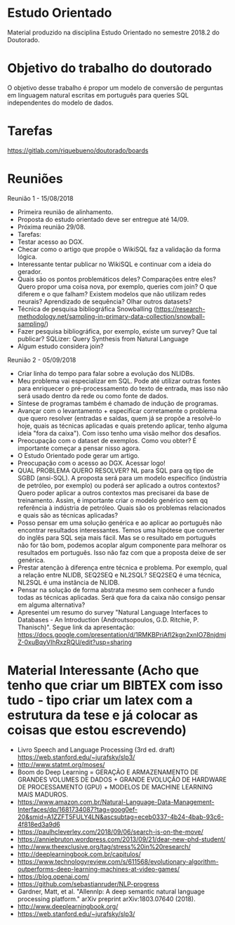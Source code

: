 # Estudo Orientado

Material produzido na disciplina Estudo Orientado no semestre 2018.2 do Doutorado.

# Objetivo do trabalho do doutorado
O objetivo desse trabalho é propor um modelo de conversão de perguntas em linguagem natural escritas em português para queries SQL independentes do modelo de dados.  

# Tarefas
https://gitlab.com/riquebueno/doutorado/boards

# Reuniões
Reunião 1 - 15/08/2018
- Primeira reunião de alinhamento.
- Proposta do estudo orientado deve ser entregue até 14/09.
- Próxima reunião 29/08.
- Tarefas:
- Testar acesso ao DGX.
- Checar como o artigo que propõe o WikiSQL faz a validação da forma lógica.
- Interessante tentar publicar no WikiSQL e continuar com a ideia do gerador.
- Quais são os pontos problemáticos deles? Comparações entre eles? Quero propor uma coisa nova, por exemplo, queries com join? O que diferem e o que falham? Existem modelos que não utilizam redes neurais? Aprendizado de sequência? Olhar outros datasets?
- Técnica de pesquisa bibliográfica Snowballing (https://research-methodology.net/sampling-in-primary-data-collection/snowball-sampling/)
- Fazer pesquisa bibliográfica, por exemplo, existe um survey? Que tal publicar? SQLizer: Query Synthesis from Natural Language
- Algum estudo considera join?

Reunião 2 - 05/09/2018
- Criar linha do tempo para falar sobre a evolução dos NLIDBs.
- Meu problema vai especializar em SQL. Pode até utilizar outras fontes para enriquecer o pré-processamento do texto de entrada, mas isso não será usado dentro da rede ou como fonte de dados.
- Síntese de programas também é chamado de indução de programas.
- Avançar com o levantamento + especificar corretamente o problema que quero resolver (entradas e saídas, quem já se propõe a resolvê-lo hoje, quais as técnicas aplicadas e quais pretendo aplicar, tenho alguma ideia "fora da caixa"). Com isso tenho uma visão melhor dos desafios.
- Preocupação com o dataset de exemplos. Como vou obter? É importante começar a pensar nisso agora.
- O Estudo Orientado pode gerar um artigo.
- Preocupação com o acesso ao DGX. Acessar logo!
- QUAL PROBLEMA QUERO RESOLVER? NL para SQL para qq tipo de SGBD (ansi-SQL). A proposta será para um modelo específico (indústria de petróleo, por exemplo) ou poderá ser aplicado a outros contextos? Quero poder aplicar a outros contextos mas precisarei da base de treinamento. Assim, é importante criar o modelo genérico sem qq referência à indústria de petróleo. Quais são os problemas relacionados e quais são as técnicas aplicadas?
- Posso pensar em uma solução genérica e ao aplicar ao português não encontrar resultados interessantes. Temos uma hipótese que converter do inglês para SQL seja mais fácil. Mas se o resultado em português não for tão bom, podemos acoplar algum componente para melhorar os resultados em português. Isso não faz com que a proposta deixe de ser genérica.
- Prestar atenção à diferença entre técnica e problema. Por exemplo, qual a relação entre NLIDB, SEQ2SEQ e NL2SQL? SEQ2SEQ é uma técnica, NL2SQL é uma instância de NLIDB.
- Pensar na solução de forma abstrata mesmo sem conhecer a fundo todas as técnicas aplicadas. Será que fora da caixa não consigo pensar em alguma alternativa?
- Apresentei um resumo do survey "Natural Language Interfaces to Databases - An Introduction (Androutsopoulos, G.D. Ritchie, P. Thanisch)". Segue link da apresentação: https://docs.google.com/presentation/d/1RMKBPriAfI2kgn2xnIO78njdmjZ-0xuBqyVIhRxzRQU/edit?usp=sharing

# Material Interessante (Acho que tenho que criar um BIBTEX com isso tudo - tipo criar um latex com a estrutura da tese e já colocar as coisas que estou escrevendo)
- Livro Speech and Language Processing (3rd ed. draft) https://web.stanford.edu/~jurafsky/slp3/
- http://www.statmt.org/moses/
- Boom do Deep Learning = GERAÇÃO E ARMAZENAMENTO DE GRANDES VOLUMES DE DADOS + GRANDE EVOLUÇÃO DE HARDWARE DE PROCESSAMENTO (GPU) + MODELOS DE MACHINE LEARNING MAIS MADUROS.
- https://www.amazon.com.br/Natural-Language-Data-Management-Interfaces/dp/1681734087?tag=goog0ef-20&smid=A1ZZFT5FULY4LN&ascsubtag=eceb0337-4b24-4bab-93c6-4f818ed3a9d6
- https://paulhcleverley.com/2018/09/06/search-is-on-the-move/
- https://anniebruton.wordpress.com/2013/09/21/dear-new-phd-student/
- http://www.theexclusive.org/tag/stress%20in%20research/
- http://deeplearningbook.com.br/capitulos/
- https://www.technologyreview.com/s/611568/evolutionary-algorithm-outperforms-deep-learning-machines-at-video-games/
- https://blog.openai.com/
- https://github.com/sebastianruder/NLP-progress
- Gardner, Matt, et al. "Allennlp: A deep semantic natural language processing platform." arXiv preprint arXiv:1803.07640 (2018).
- http://www.deeplearningbook.org/
- https://web.stanford.edu/~jurafsky/slp3/

